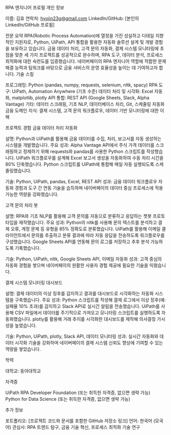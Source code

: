 RPA 엔지니어 프로필
개인 정보

이름: 김효
연락처: hyojin23g@gmail.com
LinkedIn/GitHub: [본인의 LinkedIn/GitHub 프로필]

전문 요약
RPA(Robotic Process Automation)에 열정을 가진 성실하고 디테일 지향적인 지원자로, Python, UiPath, API 통합을 활용한 자동화 솔루션 설계 및 개발 경험을 보유하고 있습니다. 금융 데이터 처리, 고객 문의 자동화, 결제 시스템 모니터링에 초점을 맞춘 세 가지 프로젝트를 성공적으로 완수하며, RPA 도구, 데이터 분석, 프로세스 최적화에 대한 숙련도를 입증했습니다. 네이버페이의 RPA 엔지니어 역할에 적합한 문제 해결 능력과 팀워크를 바탕으로 금융 서비스의 운영 효율성을 높이는 데 기여하고자 합니다.
기술 스킬

프로그래밍: Python (pandas, numpy, requests, selenium, nltk, spacy)
RPA 도구: UiPath, Automation Anywhere (기초 수준)
데이터 처리 및 시각화: Excel 자동화, matplotlib, plotly
API 통합: REST API (Google Sheets, Slack, Alpha Vantage)
기타: 데이터 스크래핑, 기초 NLP, 데이터베이스 처리, Git, 스케줄링 자동화
금융 도메인 지식: 결제 시스템, 고객 문의 워크플로우, 데이터 기반 모니터링에 대한 이해

프로젝트 경험
금융 데이터 처리 자동화

설명: Python과 UiPath를 활용해 금융 데이터를 수집, 처리, 보고서를 자동 생성하는 시스템을 개발했습니다.
주요 성과:
Alpha Vantage API에서 주식 가격 데이터를 스크래핑하고 정제하기 위해 requests와 pandas를 사용한 Python 스크립트를 작성했습니다.
UiPath 워크플로우를 설계해 Excel 보고서 생성을 자동화하여 수동 처리 시간을 80% 단축했습니다.
Python 스크립트를 UiPath에 통합해 매일 자동 실행되도록 스케줄링했습니다.


기술: Python, UiPath, pandas, Excel, REST API
성과: 금융 데이터 워크플로우 자동화 경험과 도구 간 연동 기술을 습득하며 네이버페이의 데이터 중심 프로세스에 적용 가능한 역량을 강화했습니다.

고객 문의 처리 봇

설명: RPA와 기초 NLP를 활용해 고객 문의를 자동으로 분류하고 응답하는 챗봇 프로토타입을 제작했습니다.
주요 성과:
Python의 nltk를 사용해 문의 텍스트를 분석하고 결제 오류, 계정 문제 등 유형을 85% 정확도로 분류했습니다.
UiPath를 활용해 이메일 클라이언트에서 문의를 추출하고 분류 결과에 따라 자동 응답을 전송하도록 워크플로우를 구성했습니다.
Google Sheets API를 연동해 문의 로그를 저장하고 추후 분석 가능하도록 기록했습니다.


기술: Python, UiPath, nltk, Google Sheets API, 이메일 자동화
성과: 고객 중심의 자동화 경험을 쌓으며 네이버페이의 원활한 사용자 경험 제공에 필요한 기술을 익혔습니다.

결제 시스템 모니터링 대시보드

설명: 결제 데이터의 이상 징후를 감지하고 결과를 대시보드로 시각화하는 자동화 시스템을 구축했습니다.
주요 성과:
Python 스크립트를 작성해 결제 로그에서 이상 징후(예: 실패율 10% 초과)를 감지하고 Slack API로 실시간 알림을 전송했습니다.
UiPath를 사용해 CSV 파일에서 데이터를 주기적으로 가져오고 모니터링 스크립트를 실행하도록 자동화했습니다.
plotly를 활용해 거래 추이를 시각화한 대시보드를 제작해 의사결정 가시성을 높였습니다.


기술: Python, UiPath, plotly, Slack API, 데이터 모니터링
성과: 실시간 자동화와 데이터 시각화 기술을 강화하며 네이버페이의 결제 시스템 신뢰도 향상에 기여할 수 있는 역량을 쌓았습니다.

학력

대학교: 동아대학교

자격증

UiPath RPA Developer Foundation (또는 취득한 자격증, 없으면 생략 가능)
Python for Data Science (또는 취득한 자격증, 없으면 생략 가능)

추가 정보

포트폴리오: [프로젝트 코드와 문서를 포함한 GitHub 저장소 링크]
언어: 한국어 (모국어)
관심사: RPA 트렌드 탐구, 금융 기술 혁신, 프로세스 최적화 기술 연구






<!--
**hyojin-123/hyojin-123** is a ✨ _special_ ✨ repository because its `README.md` (this file) appears on your GitHub profile.

Here are some ideas to get you started:

- 🔭 I’m currently working on ...
- 🌱 I’m currently learning ...
- 👯 I’m looking to collaborate on ...
- 🤔 I’m looking for help with ...
- 💬 Ask me about ...
- 📫 How to reach me: ...
- 😄 Pronouns: ...
- ⚡ Fun fact: ...
-->
